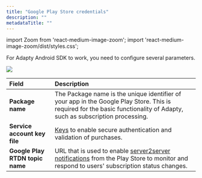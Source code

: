```yaml
---
title: "Google Play Store credentials"
description: ""
metadataTitle: ""
---
```


import Zoom from 'react-medium-image-zoom';
import 'react-medium-image-zoom/dist/styles.css';

For Adapty Android SDK to work, you need to configure several parameters.


<Zoom>
  <img src={require('./img/f6d76ec-app-settings_android.png').default}
  style={{
    border: '1px solid #727272', /* border width and color */
    width: '700px', /* image width */
    display: 'block', /* for alignment */
    margin: '0 auto' /* center alignment */
  }}
/>
</Zoom>







| Field                           | Description                                                                                                                                                                                   |
| :------------------------------ | :-------------------------------------------------------------------------------------------------------------------------------------------------------------------------------------------- |
| **Package name**                | The Package name is the unique identifier of your app in the Google Play Store. This is required for the basic functionality of Adapty, such as subscription processing.                      |
| **Service account key file**    | [Keys](create-service-account) to enable secure authentication and validation of purchases.                                                                                               |
| **Google Play RTDN topic name** | URL that is used to enable [server2server notifications](enable-real-time-developer-notifications-rtdn) from the Play Store to monitor and respond to users' subscription status changes. |